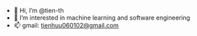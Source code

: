 - 👋 Hi, I’m @tien-th
- 👀 I’m interested in machine learning and software engineering
- 📫 gmail: tienhuu060102@gmail.com

<!---
tien-th/tien-th is a ✨ special ✨ repository because its `README.md` (this file) appears on your GitHub profile.
You can click the Preview link to take a look at your changes.
--->
